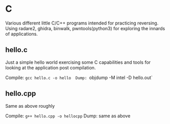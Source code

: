 # C
Various different little C/C++ programs intended for practicing reversing. Using radare2, ghidra, binwalk, pwntools(python3) for exploring the innards of applications.

## hello.c
Just a simple hello world exercising some C capabilities and tools for looking at the application post compilation. 

Compile: `gcc hello.c -o hello 
Dump: `objdump -M intel -D hello.out` 

## hello.cpp
Same as above roughly

Compile: `g++ hello.cpp -o hellocpp`
Dump: same as above
